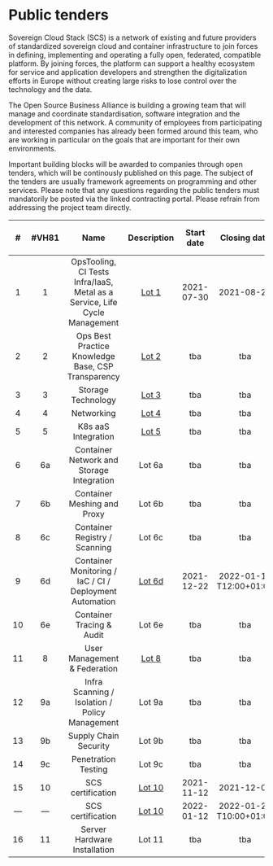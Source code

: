 # Public tenders
Sovereign Cloud Stack (SCS) is a network of existing and future providers of standardized sovereign cloud and container infrastructure to join forces in defining, implementing and operating a fully open, federated, compatible platform. By joining forces, the platform can support a healthy ecosystem for service and application developers and strengthen the digitalization efforts in Europe without creating large risks to lose control over the technology and the data.

The Open Source Business Alliance is building a growing team that will manage and coordinate standardisation, software integration and the development of this network. A community of employees from participating and interested companies has already been formed around this team, who are working in particular on the goals that are important for their own environments.

Important building blocks will be awarded to companies through open tenders, which will be continously published on this page.
The subject of the tenders are usually framework agreements on programming and other services.
Please note that any questions regarding the public tenders must mandatorily be posted via the linked contracting portal.
Please refrain from addressing the project team directly.

<div class="table-responsive" markdown="1">

| #  | #VH81 | Name | Description | Start date | Closing date | Link to contracting portal |
|:---:|:---:|:---:|:---:|:---:|:---:|:---:|
| 1  | 1  | OpsTooling, CI Tests Infra/IaaS, Metal as a Service, Life Cycle Management | [Lot 1](lot1/) | 2021-07-30 | 2021-08-20 | ~~SCS-VP01~~ |
| 2  | 2  | Ops Best Practice Knowledge Base, CSP Transparency | [Lot 2](lot2/) | tba | tba | tba |
| 3  | 3  | Storage Technology | [Lot 3](lot3/) | tba | tba | tba |
| 4  | 4  | Networking | [Lot 4](lot4/) | tba | tba | tba |
| 5  | 5  | K8s aaS Integration | [Lot 5](lot5/) | tba | tba | tba |
| 6  | 6a | Container Network and Storage Integration | Lot 6a | tba | tba | tba |
| 7  | 6b | Container Meshing and Proxy | Lot 6b | tba | tba | tba |
| 8  | 6c | Container Registry / Scanning | Lot 6c | tba | tba | tba |
| 9  | 6d | Container Monitoring / IaC / CI / Deployment Automation | [Lot 6d](lot6d) | 2021-12-22 | 2022-01-19 T12:00+01:00 | [&raquo; SCS-VP06d](https://www.dtvp.de/Satellite/notice/CXP4YV7RK55) |
| 10 | 6e | Container Tracing & Audit | Lot 6e | tba | tba | tba |
| 11 | 8  | User Management & Federation | [Lot 8](lot8/) | tba | tba | tba |
| 12 | 9a | Infra Scanning / Isolation / Policy Management | Lot 9a | tba | tba | tba |
| 13 | 9b | Supply Chain Security | Lot 9b | tba | tba | tba |
| 14 | 9c | Penetration Testing | Lot 9c | tba | tba | tba |
| 15 | 10 | SCS certification | [Lot 10](lot10/) | 2021-11-12 | 2021-12-07 | ~~SCS-VP10~~ |
| — | — | SCS certification | [Lot 10](lot10/) | 2022-01-12 | 2022-01-27 T10:00+01:00| [&raquo; SCS-VP10-2](https://www.dtvp.de/Satellite/notice/CXP4YV7RSDR) |
| 16 | 11 | Server Hardware Installation | Lot 11 | tba | tba | tba |

</div>
